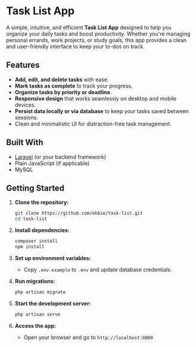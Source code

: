 # Task List App

A simple, intuitive, and efficient **Task List App** designed to help you organize your daily tasks and boost productivity. Whether you're managing personal errands, work projects, or study goals, this app provides a clean and user-friendly interface to keep your to-dos on track.

## Features

-   **Add, edit, and delete tasks** with ease.
-   **Mark tasks as complete** to track your progress.
-   **Organize tasks by priority or deadline**.
-   **Responsive design** that works seamlessly on desktop and mobile devices.
-   **Persist data locally or via database** to keep your tasks saved between sessions.
-   Clean and minimalistic UI for distraction-free task management.

## Built With

-   [Laravel](https://laravel.com/) (or your backend framework)
-   Plain JavaScript (if applicable)
-   MySQL

## Getting Started

1. **Clone the repository:**

    ```bash
    git clone https://github.com/ebbie/task-list.git
    cd task-list
    ```

2. **Install dependencies:**

    ```bash
    composer install
    npm install
    ```

3. **Set up environment variables:**

    - Copy `.env.example` to `.env` and update database credentials.

4. **Run migrations:**

    ```bash
    php artisan migrate
    ```

5. **Start the development server:**

    ```bash
    php artisan serve
    ```

6. **Access the app:**
    - Open your browser and go to `http://localhost:8000`
